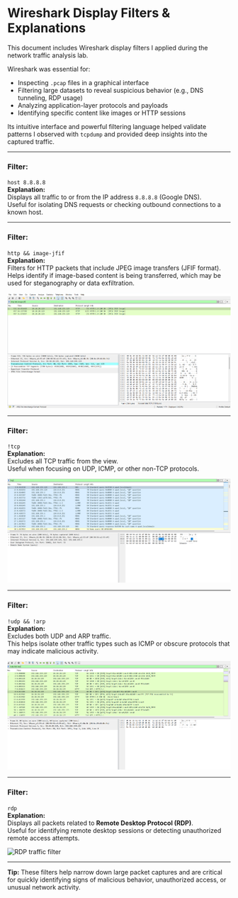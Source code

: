 # Wireshark Display Filters & Explanations

This document includes Wireshark display filters I applied during the network traffic analysis lab.

Wireshark was essential for:
- Inspecting `.pcap` files in a graphical interface
- Filtering large datasets to reveal suspicious behavior (e.g., DNS tunneling, RDP usage)
- Analyzing application-layer protocols and payloads
- Identifying specific content like images or HTTP sessions

Its intuitive interface and powerful filtering language helped validate patterns I observed with `tcpdump` and provided deep insights into the captured traffic.

---

### Filter:
`host 8.8.8.8`  
**Explanation:**  
Displays all traffic to or from the IP address `8.8.8.8` (Google DNS).  
Useful for isolating DNS requests or checking outbound connections to a known host.

---

### Filter:
`http && image-jfif`  
**Explanation:**  
Filters for HTTP packets that include JPEG image transfers (JFIF format).  
Helps identify if image-based content is being transferred, which may be used for steganography or data exfiltration.

![JFIF HTTP filter](/screenshots/wireshark-http-image-jfif.png)

---

### Filter:
`!tcp`  
**Explanation:**  
Excludes all TCP traffic from the view.  
Useful when focusing on UDP, ICMP, or other non-TCP protocols.

![No TCP filter](/screenshots/wireshark-not-tcp.png)

---

### Filter:
`!udp && !arp`  
**Explanation:**  
Excludes both UDP and ARP traffic.  
This helps isolate other traffic types such as ICMP or obscure protocols that may indicate malicious activity.

![No UDP or ARP](/screenshots/wireshark-not-udp-arp.png)

---

### Filter:
`rdp`  
**Explanation:**  
Displays all packets related to **Remote Desktop Protocol (RDP)**.  
Useful for identifying remote desktop sessions or detecting unauthorized remote access attempts.

![RDP traffic filter](/screenshots/wireshark-rdp-traffic.png)

---

**Tip:** These filters help narrow down large packet captures and are critical for quickly identifying signs of malicious behavior, unauthorized access, or unusual network activity.
